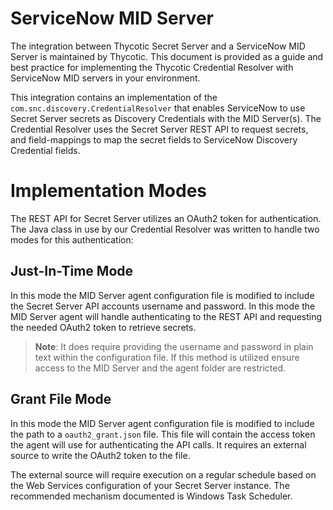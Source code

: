 [title]: # (MID Server)
[tags]: # (introduction)
[priority]: # (300)

# ServiceNow MID Server

The integration between Thycotic Secret Server and a ServiceNow MID Server is maintained by Thycotic. This document is provided as a guide and best practice for implementing the Thycotic Credential Resolver with ServiceNow MID servers in your environment.

This integration contains an implementation of the `com.snc.discovery.CredentialResolver` that enables ServiceNow to use Secret Server secrets as Discovery Credentials with the MID Server(s). The Credential Resolver uses the Secret Server REST API to request secrets, and field-mappings to map the secret fields to ServiceNow Discovery Credential fields.

# Implementation Modes

The REST API for Secret Server utilizes an OAuth2 token for authentication. The Java class in use by our Credential Resolver was written to handle two modes for this authentication:

## Just-In-Time Mode

In this mode the MID Server agent configuration file is modified to include the Secret Server API accounts username and password. In this mode the MID Server agent will handle authenticating to the REST API and requesting the needed OAuth2 token to retrieve secrets.

> **Note**: It does require providing the username and password in plain text within the configuration file. If this method is utilized ensure access to the MID Server and the agent folder are restricted.

## Grant File Mode

In this mode the MID Server agent configuration file is modified to include the path to a `oauth2_grant.json` file. This file will contain the access token the agent will use for authenticating the API calls. It requires an external source to write the OAuth2 token to the file.

The external source will require execution on a regular schedule based on the Web Services configuration of your Secret Server instance. The recommended mechanism documented is Windows Task Scheduler.

